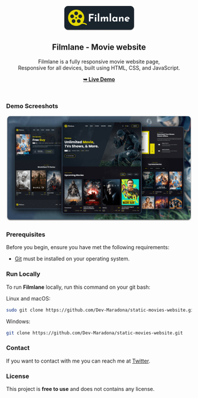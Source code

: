 <div align="center">
  
  <br />
  <br />
  
  <img src="./preview/project-logo.png" />

  <h2 align="center">Filmlane - Movie website</h2>

  Filmlane is a fully responsive movie website page, <br />Responsive for all devices, built using HTML, CSS, and JavaScript.

  <a href="https://static-movies-website.vercel.app/"><strong>➥ Live Demo</strong></a>

</div>

<br />

### Demo Screeshots

![Filmlane Desktop Demo](./preview/desktop.png "Desktop Demo")

### Prerequisites

Before you begin, ensure you have met the following requirements:

* [Git](https://git-scm.com/downloads "Download Git") must be installed on your operating system.

### Run Locally

To run **Filmlane** locally, run this command on your git bash:

Linux and macOS:

```bash
sudo git clone https://github.com/Dev-Maradona/static-movies-website.git
```

Windows:

```bash
git clone https://github.com/Dev-Maradona/static-movies-website.git
```

### Contact

If you want to contact with me you can reach me at [Twitter](https://twitter.com/CoderMemo).

### License

This project is **free to use** and does not contains any license.